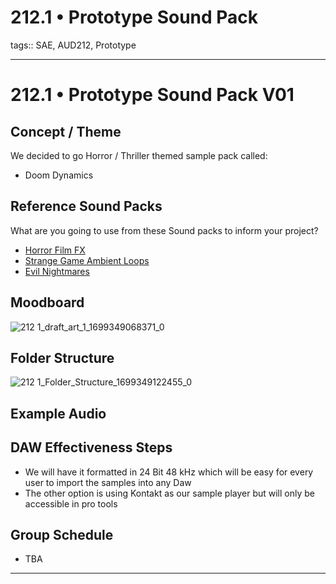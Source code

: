 # 212.1 • Prototype Sound Pack

tags:: SAE, AUD212, Prototype

- - -
# 212.1 • Prototype Sound Pack V01


## Concept / Theme
We decided to go Horror / Thriller themed sample pack called:
- Doom Dynamics

## Reference Sound Packs
What are you going to use from these Sound packs to inform your project?

- [Horror Film FX](https://splice.com/sounds/packs/field-foley/horror-film-fx-vol-2/samples)
- [Strange Game Ambient Loops](https://splice.com/sounds/packs/epic-stock-media/strange-game-ambient-loops/samples)
- [Evil Nightmares](https://splice.com/sounds/packs/production-master/evil-nightmares-cinematic-horror/samples)

## Moodboard
![212 1_draft_art_1_1699349068371_0](https://github.com/twistedlogicaudio/SAE-Studies/assets/148475331/0941cdfd-90e9-44f7-8e45-16bd4d08be87)

## Folder Structure
![212 1_Folder_Structure_1699349122455_0](https://github.com/twistedlogicaudio/SAE-Studies/assets/148475331/697c767c-d31d-4cbb-b92d-3aa30ac2af6f)

## Example Audio



## DAW Effectiveness Steps
- We will have it formatted in 24 Bit 48 kHz which will be easy for every user to import the samples into any Daw
- The other option is using Kontakt as our sample player but will only be accessible in pro tools

## Group Schedule
- TBA

- - -
